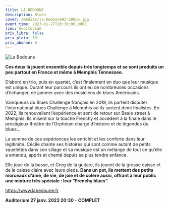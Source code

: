 ```yaml
---
title: LA BEDOUNE
description: Blues
cover: /medias/la-bedoune03-500px.jpg
event_time: 2023-01-27T20:30:00.000Z
lieu: Auditorium
prix_libre: false
prix_plein: 10
prix_abonné: 6
---
```

![La Bedoune](/medias/la-bedoune03-500px.jpg "La Bedoune Blues")

**Ces deux là jouent ensemble depuis très longtemps et se sont produits un peu partout en France et même à Memphis Tennessee.**

D’abord en trio, puis en quartet, c’est finalement en duo que leur musique est unique. Durant leur parcours ils ont eu de nombreuses occasions d’échanger, de jammer avec des musiciens de blues Américains.

Vainqueurs du Blues Challenge français en 2019, ils partent disputer l’international blues Challenge à Memphis où ils sortent demi finalistes. En 2022, ils renouvellent l’expérience et sont de retour sur Beale street à Memphis. Ils misent sur la touche Frenchy et accèdent à la finale dans le prestigieux théâtre de l’Orphéum chargé d’histoire et de légendes du blues…

La somme de ces expériences les enrichit et les conforte dans leur légitimité. Cécile chante ses histoires qui sont comme autant de petits squelettes dans son sillage et sa musique est un mélange de tout ce qu’elle a entendu, appris et chanté depuis sa plus tendre enfance.

Elle joue de la basse, et Greg de la guitare, ils jouent de la grosse caisse et de la caisse claire avec leurs pieds. **Dans un pot, ils mettent des petits morceaux d’âme, de vie, de joie et de colère aussi, offrant à leur public une mixture très spéciale : leur “Frenchy blues”.**

<https://www.labedoune.fr>

**Auditorium 27 janv. 2023 20:30** - **COMPLET**